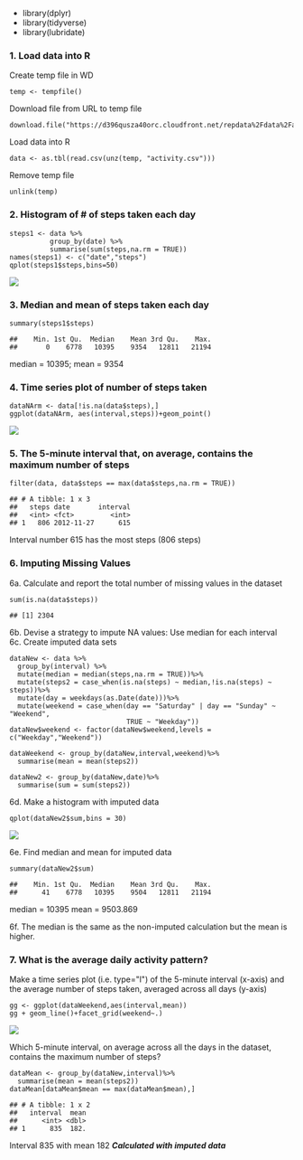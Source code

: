 -   library(dplyr)
-   library(tidyverse)
-   library(lubridate)

### 1. Load data into R

Create temp file in WD

    temp <- tempfile()

Download file from URL to temp file

    download.file("https://d396qusza40orc.cloudfront.net/repdata%2Fdata%2Factivity.zip",temp)

Load data into R

    data <- as.tbl(read.csv(unz(temp, "activity.csv")))

Remove temp file

    unlink(temp)

### 2. Histogram of \# of steps taken each day

    steps1 <- data %>%
              group_by(date) %>%
              summarise(sum(steps,na.rm = TRUE))
    names(steps1) <- c("date","steps")
    qplot(steps1$steps,bins=50)

![](Assign1_files/figure-markdown_strict/hist-1.png)

### 3. Median and mean of steps taken each day

    summary(steps1$steps)

    ##    Min. 1st Qu.  Median    Mean 3rd Qu.    Max. 
    ##       0    6778   10395    9354   12811   21194

median = 10395; mean = 9354

### 4. Time series plot of number of steps taken

    dataNArm <- data[!is.na(data$steps),]
    ggplot(dataNArm, aes(interval,steps))+geom_point()

![](Assign1_files/figure-markdown_strict/tSeries-1.png)

### 5. The 5-minute interval that, on average, contains the maximum number of steps

    filter(data, data$steps == max(data$steps,na.rm = TRUE))

    ## # A tibble: 1 x 3
    ##   steps date       interval
    ##   <int> <fct>         <int>
    ## 1   806 2012-11-27      615

Interval number 615 has the most steps (806 steps)

### 6. Imputing Missing Values

6a. Calculate and report the total number of missing values in the
dataset

    sum(is.na(data$steps))

    ## [1] 2304

6b. Devise a strategy to impute NA values: Use median for each
interval  
6c. Create imputed data sets

    dataNew <- data %>%
      group_by(interval) %>%
      mutate(median = median(steps,na.rm = TRUE))%>%
      mutate(steps2 = case_when(is.na(steps) ~ median,!is.na(steps) ~ steps))%>%
      mutate(day = weekdays(as.Date(date)))%>%
      mutate(weekend = case_when(day == "Saturday" | day == "Sunday" ~ "Weekend",
                                 TRUE ~ "Weekday"))
    dataNew$weekend <- factor(dataNew$weekend,levels = c("Weekday","Weekend"))

    dataWeekend <- group_by(dataNew,interval,weekend)%>%
      summarise(mean = mean(steps2))

    dataNew2 <- group_by(dataNew,date)%>%
      summarise(sum = sum(steps2))

6d. Make a histogram with imputed data

    qplot(dataNew2$sum,bins = 30)

![](Assign1_files/figure-markdown_strict/unnamed-chunk-10-1.png)

6e. Find median and mean for imputed data

    summary(dataNew2$sum)

    ##    Min. 1st Qu.  Median    Mean 3rd Qu.    Max. 
    ##      41    6778   10395    9504   12811   21194

median = 10395 mean = 9503.869

6f. The median is the same as the non-imputed calculation but the mean
is higher.

### 7. What is the average daily activity pattern?

Make a time series plot (i.e. type="l") of the 5-minute interval
(x-axis) and the average number of steps taken, averaged across all days
(y-axis)

    gg <- ggplot(dataWeekend,aes(interval,mean))
    gg + geom_line()+facet_grid(weekend~.)

![](Assign1_files/figure-markdown_strict/unnamed-chunk-12-1.png)

Which 5-minute interval, on average across all the days in the dataset,
contains the maximum number of steps?

    dataMean <- group_by(dataNew,interval)%>%
      summarise(mean = mean(steps2))
    dataMean[dataMean$mean == max(dataMean$mean),]

    ## # A tibble: 1 x 2
    ##   interval  mean
    ##      <int> <dbl>
    ## 1      835  182.

Interval 835 with mean 182 ***Calculated with imputed data***
